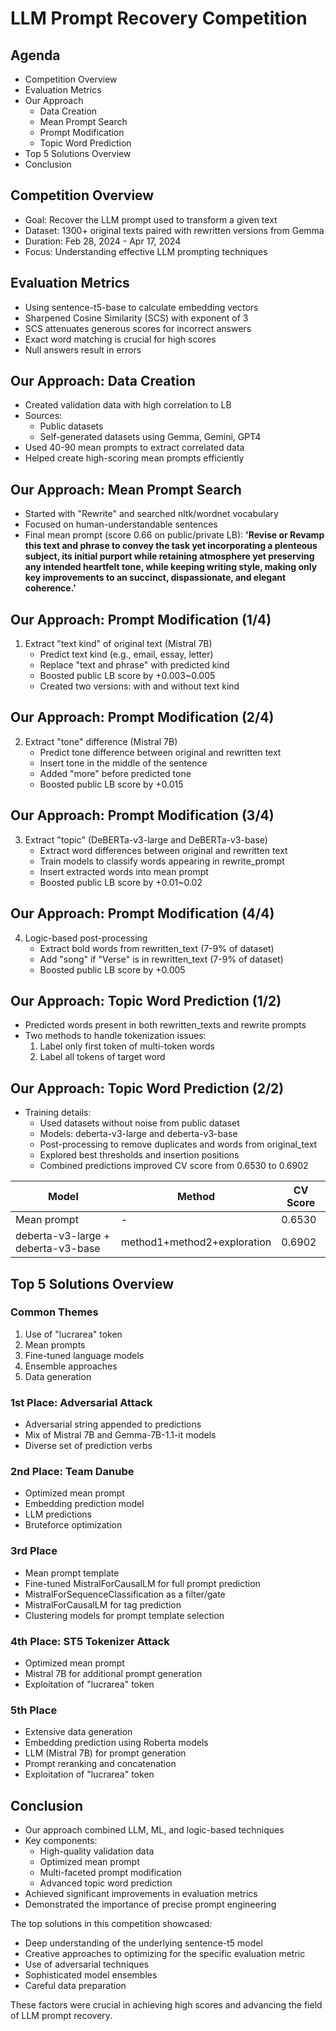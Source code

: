 # LLM Prompt Recovery Competition

## Agenda

- Competition Overview
- Evaluation Metrics
- Our Approach
  - Data Creation
  - Mean Prompt Search
  - Prompt Modification
  - Topic Word Prediction
- Top 5 Solutions Overview
- Conclusion

## Competition Overview

- Goal: Recover the LLM prompt used to transform a given text
- Dataset: 1300+ original texts paired with rewritten versions from Gemma
- Duration: Feb 28, 2024 - Apr 17, 2024
- Focus: Understanding effective LLM prompting techniques

## Evaluation Metrics

- Using sentence-t5-base to calculate embedding vectors
- Sharpened Cosine Similarity (SCS) with exponent of 3
- SCS attenuates generous scores for incorrect answers
- Exact word matching is crucial for high scores
- Null answers result in errors

## Our Approach: Data Creation

- Created validation data with high correlation to LB
- Sources:
  - Public datasets
  - Self-generated datasets using Gemma, Gemini, GPT4
- Used 40-90 mean prompts to extract correlated data
- Helped create high-scoring mean prompts efficiently

## Our Approach: Mean Prompt Search

- Started with "Rewrite" and searched nltk/wordnet vocabulary
- Focused on human-understandable sentences
- Final mean prompt (score 0.66 on public/private LB):
**'Revise or Revamp this text and phrase to convey the task yet incorporating a plenteous subject, its initial purport while retaining atmosphere yet preserving any intended heartfelt tone, while keeping writing style, making only key improvements to an succinct, dispassionate, and elegant coherence.'**

## Our Approach: Prompt Modification (1/4)

1. Extract "text kind" of original text (Mistral 7B)
   - Predict text kind (e.g., email, essay, letter)
   - Replace "text and phrase" with predicted kind
   - Boosted public LB score by +0.003~0.005
   - Created two versions: with and without text kind

## Our Approach: Prompt Modification (2/4)

2. Extract "tone" difference (Mistral 7B)
   - Predict tone difference between original and rewritten text
   - Insert tone in the middle of the sentence
   - Added "more" before predicted tone
   - Boosted public LB score by +0.015

## Our Approach: Prompt Modification (3/4)

3. Extract "topic" (DeBERTa-v3-large and DeBERTa-v3-base)
   - Extract word differences between original and rewritten text
   - Train models to classify words appearing in rewrite_prompt
   - Insert extracted words into mean prompt
   - Boosted public LB score by +0.01~0.02

## Our Approach: Prompt Modification (4/4)

4. Logic-based post-processing
   - Extract bold words from rewritten_text (7-9% of dataset)
   - Add "song" if "Verse" is in rewritten_text (7-9% of dataset)
   - Boosted public LB score by +0.005

## Our Approach: Topic Word Prediction (1/2)

- Predicted words present in both rewritten_texts and rewrite prompts
- Two methods to handle tokenization issues:
  1. Label only first token of multi-token words
  2. Label all tokens of target word

## Our Approach: Topic Word Prediction (2/2)

- Training details:
  - Used datasets without noise from public dataset
  - Models: deberta-v3-large and deberta-v3-base
  - Post-processing to remove duplicates and words from original_text
  - Explored best thresholds and insertion positions
  - Combined predictions improved CV score from 0.6530 to 0.6902

| Model | Method | CV Score |
|-------|--------|----------|
| Mean prompt | - | 0.6530 |
| deberta-v3-large + deberta-v3-base | method1+method2+exploration | 0.6902 |

## Top 5 Solutions Overview

### Common Themes

1. Use of "lucrarea" token
2. Mean prompts
3. Fine-tuned language models
4. Ensemble approaches
5. Data generation

### 1st Place: Adversarial Attack

- Adversarial string appended to predictions
- Mix of Mistral 7B and Gemma-7B-1.1-it models
- Diverse set of prediction verbs

### 2nd Place: Team Danube

- Optimized mean prompt
- Embedding prediction model
- LLM predictions
- Bruteforce optimization

### 3rd Place

- Mean prompt template
- Fine-tuned MistralForCausalLM for full prompt prediction
- MistralForSequenceClassification as a filter/gate
- MistralForCausalLM for tag prediction
- Clustering models for prompt template selection

### 4th Place: ST5 Tokenizer Attack

- Optimized mean prompt
- Mistral 7B for additional prompt generation
- Exploitation of "lucrarea" token

### 5th Place

- Extensive data generation
- Embedding prediction using Roberta models
- LLM (Mistral 7B) for prompt generation
- Prompt reranking and concatenation
- Exploitation of "lucrarea" token

## Conclusion

- Our approach combined LLM, ML, and logic-based techniques
- Key components:
  - High-quality validation data
  - Optimized mean prompt
  - Multi-faceted prompt modification
  - Advanced topic word prediction
- Achieved significant improvements in evaluation metrics
- Demonstrated the importance of precise prompt engineering

The top solutions in this competition showcased:
- Deep understanding of the underlying sentence-t5 model
- Creative approaches to optimizing for the specific evaluation metric
- Use of adversarial techniques
- Sophisticated model ensembles
- Careful data preparation

These factors were crucial in achieving high scores and advancing the field of LLM prompt recovery.
